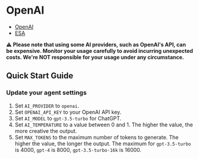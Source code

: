 # OpenAI
- [OpenAI](https://openai.com)
- [ESA](https://github.com/experian-sales-advisor/ESA)

⚠️ **Please note that using some AI providers, such as OpenAI's API, can be expensive. Monitor your usage carefully to avoid incurring unexpected costs. We're NOT responsible for your usage under any circumstance.**

## Quick Start Guide
### Update your agent settings
1. Set `AI_PROVIDER` to `openai`.
2. Set `OPENAI_API_KEY` to your OpenAI API key.
3. Set `AI_MODEL` to `gpt-3.5-turbo` for ChatGPT.
4. Set `AI_TEMPERATURE` to a value between 0 and 1. The higher the value, the more creative the output.
5. Set `MAX_TOKENS` to the maximum number of tokens to generate. The higher the value, the longer the output.  The maximum for `gpt-3.5-turbo` is 4000, `gpt-4` is 8000, `gpt-3.5-turbo-16k` is 16000.

